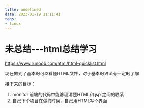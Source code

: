 ```yaml
---
title: undefined
date: 2023-01-19 11:11:41
tags:
- linux
---
```


# 未总结---html总结学习

https://www.runoob.com/html/html-quicklist.html

现在做到了基本的可以看懂HTML文件，对于基本的语法有一定的了解

接下来的目标：

1. monitor 前端的代码中能够理清楚HTML和 jsp 之间的联系
2. 自己下个项目在做的时候，自己用HTML写个界面
